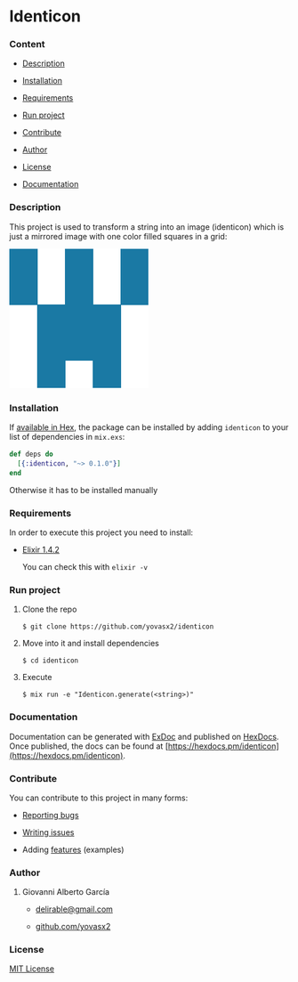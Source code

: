 # Identicon

### Content

* [Description](#description)

* [Installation](#installation)

* [Requirements](#requirements)

* [Run project](#run-project)

* [Contribute](#contribute)

* [Author](#author)

* [License](#license)

* [Documentation](#documentation)

<a name="description"/>

### Description

This project is used to transform a string into an image (identicon) which is just a mirrored image with one color filled squares in a grid:

![identicon](https://github.com/yovasx2/identicon/blob/master/example.png)

<a name="installation">

### Installation

If [available in Hex](https://hex.pm/docs/publish), the package can be installed
by adding `identicon` to your list of dependencies in `mix.exs`:

```elixir
def deps do
  [{:identicon, "~> 0.1.0"}]
end
```

Otherwise it has to be installed manually

<a name="requirements"/>

### Requirements

In order to execute this project you need to install:

* [Elixir 1.4.2](http://elixir-lang.org/)

  You can check this with `elixir -v`

<a name="run-project"/>

### Run project

1. Clone the repo

       $ git clone https://github.com/yovasx2/identicon

2. Move into it and install dependencies

       $ cd identicon

3. Execute

       $ mix run -e "Identicon.generate(<string>)"

<a name="documentation"/>

### Documentation
Documentation can be generated with [ExDoc](https://github.com/elixir-lang/ex_doc)
and published on [HexDocs](https://hexdocs.pm). Once published, the docs can
be found at [https://hexdocs.pm/identicon](https://hexdocs.pm/identicon).


<a name="contribute"/>

### Contribute

You can contribute to this project in many forms:

* [Reporting bugs](https://github.com/yovasx2/identicon/issues)

* [Writing issues](https://github.com/yovasx2/identicon/issues)

* Adding [features](https://github.com/yovasx2/identicon/pulls) (examples)

<a name="author"/>

### Author

1. Giovanni Alberto García

    * <a href="mailto:delirable@gmail.com">delirable@gmail.com</a>

    * [github.com/yovasx2](http://github.com/yovasx2)

<a name="license"/>

### License

[MIT License](http://choosealicense.com/licenses/mit/)
